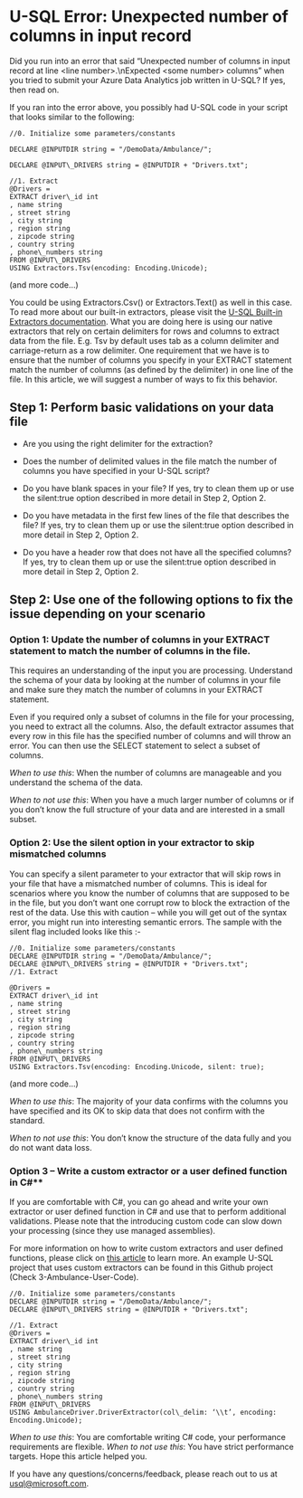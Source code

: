 # U-SQL Error: Unexpected number of columns in input record

Did you run into an error that said “Unexpected number of columns in input record at line &lt;line number&gt;.\\nExpected &lt;some number&gt; columns” when you tried to submit your Azure Data Analytics job written in U-SQL? If yes, then read on.

If you ran into the error above, you possibly had U-SQL code in your script that looks similar to the following:

```
//0. Initialize some parameters/constants

DECLARE @INPUTDIR string = "/DemoData/Ambulance/";

DECLARE @INPUT\_DRIVERS string = @INPUTDIR + "Drivers.txt";

//1. Extract
@Drivers =
EXTRACT driver\_id int
, name string
, street string
, city string
, region string
, zipcode string
, country string
, phone\_numbers string
FROM @INPUT\_DRIVERS
USING Extractors.Tsv(encoding: Encoding.Unicode);
```
(and more code…)

You could be using Extractors.Csv() or Extractors.Text() as well in this case. To read more about our built-in extractors, please visit the [U-SQL Built-in Extractors documentation](https://msdn.microsoft.com/en-us/library/azure/mt621366.aspx). What you are doing here is using our native extractors that rely on certain delimiters for rows and columns to extract data from the file. E.g. Tsv by default uses tab as a column delimiter and carriage-return as a row delimiter. One requirement that we have is to ensure that the number of columns you specify in your EXTRACT statement match the number of columns (as defined by the delimiter) in one line of the file. In this article, we will suggest a number of ways to fix this behavior.

## Step 1: Perform basic validations on your data file

-   Are you using the right delimiter for the extraction?

-   Does the number of delimited values in the file match the number of columns you have specified in your U-SQL script?

-   Do you have blank spaces in your file? If yes, try to clean them up or use the silent:true option described in more detail in Step 2, Option 2.

-   Do you have metadata in the first few lines of the file that describes the file? If yes, try to clean them up or use the silent:true option described in more detail in Step 2, Option 2.

-   Do you have a header row that does not have all the specified columns? If yes, try to clean them up or use the silent:true option described in more detail in Step 2, Option 2.

## Step 2: Use one of the following options to fix the issue depending on your scenario

### Option 1: Update the number of columns in your EXTRACT statement to match the number of columns in the file.

This requires an understanding of the input you are processing. Understand the schema of your data by looking at the number of columns in your file and make sure they match the number of columns in your EXTRACT statement.

Even if you required only a subset of columns in the file for your processing, you need to extract all the columns. Also, the default extractor assumes that every row in this file has the specified number of columns and will throw an error. You can then use the SELECT statement to select a subset of columns.

*When to use this*: When the number of columns are manageable and you understand the schema of the data.

*When to not use this*: When you have a much larger number of columns or if you don’t know the full structure of your data and are interested in a small subset.

### Option 2: Use the silent option in your extractor to skip mismatched columns

You can specify a silent parameter to your extractor that will skip rows in your file that have a mismatched number of columns. This is ideal for scenarios where you know the number of columns that are supposed to be in the file, but you don’t want one corrupt row to block the extraction of the rest of the data. Use this with caution – while you will get out of the syntax error, you might run into interesting semantic errors. The sample with the silent flag included looks like this :-
```
//0. Initialize some parameters/constants
DECLARE @INPUTDIR string = "/DemoData/Ambulance/";
DECLARE @INPUT\_DRIVERS string = @INPUTDIR + "Drivers.txt";
//1. Extract

@Drivers =
EXTRACT driver\_id int
, name string
, street string
, city string
, region string
, zipcode string
, country string
, phone\_numbers string
FROM @INPUT\_DRIVERS
USING Extractors.Tsv(encoding: Encoding.Unicode, silent: true);
```
(and more code…)

*When to use this*: The majority of your data confirms with the columns you have specified and its OK to skip data that does not confirm with the standard.

*When to not use this*: You don’t know the structure of the data fully and you do not want data loss.

### Option 3 – Write a custom extractor or a user defined function in C\#**

If you are comfortable with C\#, you can go ahead and write your own extractor or user defined function in C\# and use that to perform additional validations. Please note that the introducing custom code can slow down your processing (since they use managed assemblies).

For more information on how to write custom extractors and user defined functions, please click on [this article](https://azure.microsoft.com/en-us/documentation/articles/data-lake-analytics-u-sql-develop-user-defined-operators/) to learn more. An example U-SQL project that uses custom extractors can be found in this Github project (Check 3-Ambulance-User-Code).

```
//0. Initialize some parameters/constants
DECLARE @INPUTDIR string = "/DemoData/Ambulance/";
DECLARE @INPUT\_DRIVERS string = @INPUTDIR + "Drivers.txt";

//1. Extract
@Drivers =
EXTRACT driver\_id int
, name string
, street string
, city string
, region string
, zipcode string
, country string
, phone\_numbers string
FROM @INPUT\_DRIVERS
USING AmbulanceDriver.DriverExtractor(col\_delim: ‘\\t’, encoding: Encoding.Unicode);
```
*When to use this*: You are comfortable writing C\# code, your performance requirements are flexible.
*When to not use this*: You have strict performance targets.
Hope this article helped you. 

If you have any questions/concerns/feedback, please reach out to us at <usql@microsoft.com>.
